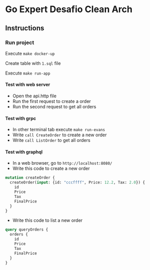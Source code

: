# Go Expert Desafio Clean Arch

## Instructions

### Run project

Execute `make docker-up`

Create table with `1.sql` file 

Execute `make run-app` 

#### Test with web server

* Open the api.http file
* Run the first request to create a order
* Run the second request to get all orders

#### Test with grpc

* In other terminal tab execute `make run-evans`
* Write `call CreateOrder` to create a new order
* Write `call ListOrder` to get all orders

#### Test with graphql

* In a web browser, go to `http://localhost:8080/`
* Write this code to create a new order 

```graphql 
mutation createOrder {
  createOrder(input: {id: "cccffff", Price: 12.2, Tax: 2.0}) {
    id
    Price
    Tax
    FinalPrice
  }
}
```

* Write this code to list a new order
```graphql
query queryOrders {
  orders {
    id
    Price
    Tax
    FinalPrice
  }
}
```





